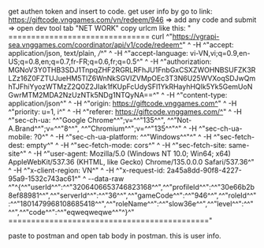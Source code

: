 get authen token and insert to code.
get user info by go to link: https://giftcode.vnggames.com/vn/redeem/946
=> add any code and submit => open dev tool tab "NET WORK" copy urlcm like this:
" =============================== 
curl ^"https://vgrapi-sea.vnggames.com/coordinator/api/v1/code/redeem^" ^
  -H ^"accept: application/json, text/plain, */*^" ^
  -H ^"accept-language: vi-VN,vi;q=0.9,en-US;q=0.8,en;q=0.7,fr-FR;q=0.6,fr;q=0.5^" ^
  -H ^"authorization: MGNoV3Y0THB3SDJ1TnpqZHF2RGRLRFhJU1FnbGxCSXZWOHNBSUFZK3RLZz16Z0FZTUJueHM5TlZ6WnNkSGVIZVMpOEc3T3N6U25WVXoqSDJwQmhTJFhiYyozWTMzZ2Q0Z2JIak1fKUpFcUdySFl1YkRHayhHQlk5Yk5GemUoNGwrMTM2MDA2NzUzNTk5NDg1NTQyNA==^" ^
  -H ^"content-type: application/json^" ^
  -H ^"origin: https://giftcode.vnggames.com^" ^
  -H ^"priority: u=1, i^" ^
  -H ^"referer: https://giftcode.vnggames.com/^" ^
  -H ^"sec-ch-ua: ^\^"Google Chrome^\^";v=^\^"135^\^", ^\^"Not-A.Brand^\^";v=^\^"8^\^", ^\^"Chromium^\^";v=^\^"135^\^"^" ^
  -H ^"sec-ch-ua-mobile: ?0^" ^
  -H ^"sec-ch-ua-platform: ^\^"Windows^\^"^" ^
  -H ^"sec-fetch-dest: empty^" ^
  -H ^"sec-fetch-mode: cors^" ^
  -H ^"sec-fetch-site: same-site^" ^
  -H ^"user-agent: Mozilla/5.0 (Windows NT 10.0; Win64; x64) AppleWebKit/537.36 (KHTML, like Gecko) Chrome/135.0.0.0 Safari/537.36^" ^
  -H ^"x-client-region: VN^" ^
  -H ^"x-request-id: 2a45a8dd-90f8-4227-95a9-1532c743ac61^" ^
  --data-raw ^"^{^\^"userId^\^":^\^"3206406653746823168^\^",^\^"profileId^\^":^\^"30e66b2b8ef88981^\^",^\^"serverId^\^":^\^"36^\^",^\^"gameCode^\^":^\^"946^\^",^\^"roleId^\^":^\^"1801479968108685418^\^",^\^"roleName^\^":^\^"slow36e^\^",^\^"level^\^":^\^"^\^",^\^"code^\^":^\^"eqweqweqwe^\^"^}^"
============================================"

paste to postman and open tab body in postman. this is user info.
